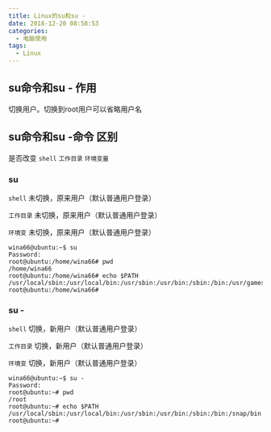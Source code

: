 ```yaml
---
title: Linux的su和su -
date: 2018-12-20 08:58:53
categories:
  - 电脑使用
tags:
  - Linux
---
```

## su命令和su - 作用 ##

切换用户。切换到root用户可以省略用户名

## su命令和su -命令 区别 ##

是否改变 `shell` `工作目录` `环境变量`

### su ###

`shell` 未切换，原来用户（默认普通用户登录）

`工作目录` 未切换，原来用户（默认普通用户登录）

`环境变` 未切换，原来用户（默认普通用户登录）

	wina66@ubuntu:~$ su
	Password: 
	root@ubuntu:/home/wina66# pwd
	/home/wina66
	root@ubuntu:/home/wina66# echo $PATH
	/usr/local/sbin:/usr/local/bin:/usr/sbin:/usr/bin:/sbin:/bin:/usr/games:/usr/local/games
	root@ubuntu:/home/wina66# 

### su - ###

`shell` 切换，新用户（默认普通用户登录）

`工作目录` 切换，新用户（默认普通用户登录）

`环境变` 切换，新用户（默认普通用户登录）

	wina66@ubuntu:~$ su -
	Password: 
	root@ubuntu:~# pwd
	/root
	root@ubuntu:~# echo $PATH
	/usr/local/sbin:/usr/local/bin:/usr/sbin:/usr/bin:/sbin:/bin:/snap/bin
	root@ubuntu:~# 